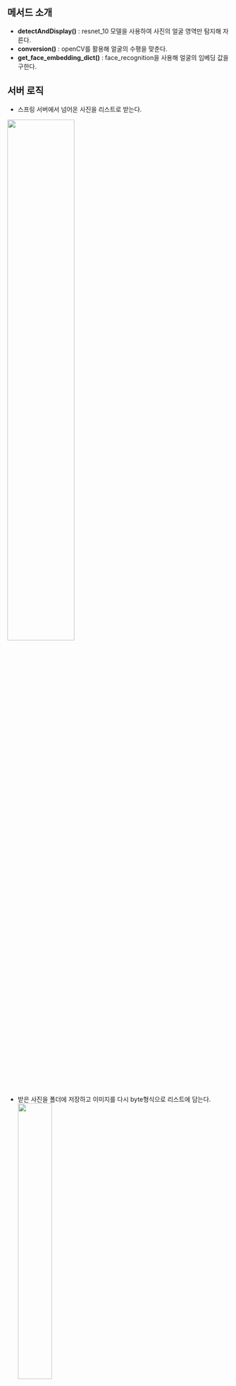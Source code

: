 ## 메서드 소개
- **detectAndDisplay()** : resnet_10 모델을 사용하여 사진의 얼굴 영역만 탐지해 자른다.
- **conversion()** : openCV를 활용해 얼굴의 수평을 맞춘다.
- **get_face_embedding_dict()** : face_recognition을 사용해 얼굴의 임베딩 값을 구한다.

## 서버 로직
- 스프링 서버에서 넘어온 사진을 리스트로 받는다.
 <img src = "https://github.com/FaceRecognition0/Flask-server/assets/95980876/71512ca8-250e-44f7-8219-c99a770e45e1.jpg" width="55%" height="55%">

<br><br>
- 받은 사진을 폴더에 저장하고 이미지를 다시 byte형식으로 리스트에 담는다.
<img src = "https://github.com/FaceRecognition0/Flask-server/assets/95980876/a6c897a8-79e6-430a-a327-cac8bb60996b.jpg" width="40%" height="40%"><br>

<br>

- 얼굴 인식 메서드에 이미지를 전달하고 받은 결과값을 클라이언트에 반환한다.
<img src = "https://github.com/FaceRecognition0/Flask-server/assets/95980876/9a9a27db-d03a-49c3-8bcb-e4fa0d9d0898.jpg" width="40%" height="40%"><br>
 

